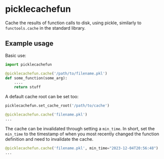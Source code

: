 # picklecachefun
Cache the results of function calls to disk, using pickle, similarly to `functools.cache` in the standard library.

## Example usage

Basic use:

```python
import picklecachefun

@picklecachefun.cache('/path/to/filename.pkl')
def some_function(some_arg):
    ....
    return stuff
```

A default cache root can be set too:

```python
picklecachefun.set_cache_root('/path/to/cache')

@picklecachefun.cache('filename.pkl')
...

```

The cache can be invalidated through setting a `min_time`.
In short, set the `min_time` to the timestamp of 
when you most recently changed the function definition and need
to invalidate the cache.

```python
@picklecachefun.cache('filename.pkl', min_time="2023-12-04T20:56:48")
...
```
